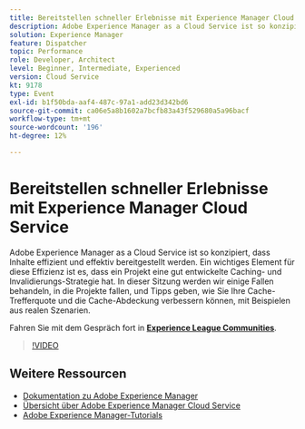 ```yaml
---
title: Bereitstellen schneller Erlebnisse mit Experience Manager Cloud Service
description: Adobe Experience Manager as a Cloud Service ist so konzipiert, dass Inhalte effizient und effektiv bereitgestellt werden. Ein wichtiges Element für diese Effizienz ist es, dass ein Projekt eine gut entwickelte Caching- und Invalidierungs-Strategie hat. In dieser Sitzung werden wir einige Fallen behandeln, in die Projekte fallen, und Tipps geben, wie Sie Ihre Cache-Trefferquote und die Cache-Abdeckung verbessern können, mit Beispielen aus realen Szenarien.
solution: Experience Manager
feature: Dispatcher
topic: Performance
role: Developer, Architect
level: Beginner, Intermediate, Experienced
version: Cloud Service
kt: 9178
type: Event
exl-id: b1f50bda-aaf4-487c-97a1-add23d342bd6
source-git-commit: ca06e5a8b1602a7bcfb83a43f529680a5a96bacf
workflow-type: tm+mt
source-wordcount: '196'
ht-degree: 12%

---
```


# Bereitstellen schneller Erlebnisse mit Experience Manager Cloud Service

Adobe Experience Manager as a Cloud Service ist so konzipiert, dass Inhalte effizient und effektiv bereitgestellt werden. Ein wichtiges Element für diese Effizienz ist es, dass ein Projekt eine gut entwickelte Caching- und Invalidierungs-Strategie hat. In dieser Sitzung werden wir einige Fallen behandeln, in die Projekte fallen, und Tipps geben, wie Sie Ihre Cache-Trefferquote und die Cache-Abdeckung verbessern können, mit Beispielen aus realen Szenarien.

Fahren Sie mit dem Gespräch fort in **[Experience League Communities](https://adobe.ly/3CUkzoB)**.

>[!VIDEO](https://video.tv.adobe.com/v/337846/?quality=12&learn=on&hidetitle=true)

## Weitere Ressourcen

- [Dokumentation zu Adobe Experience Manager ](https://experienceleague.adobe.com/docs/experience-manager-cloud-service.html?lang=de)
- [Übersicht über Adobe Experience Manager Cloud Service](https://experienceleague.adobe.com/docs/experience-manager-cloud-service/overview/home.html?lang=de)
- [Adobe Experience Manager-Tutorials](https://experienceleague.adobe.com/docs/experience-manager-tutorials.html?lang=de)
